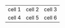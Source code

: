 <table>
  <tr>
    <td>cell 1 </td>
   <td>cell 2</td> 
    <td>cell 3</td>
  </tr>
  <tr>
    <td>cell 4</td>
    <td>cell 5</td>
    <td>cell 6 </td>
  </tr>
</table>
